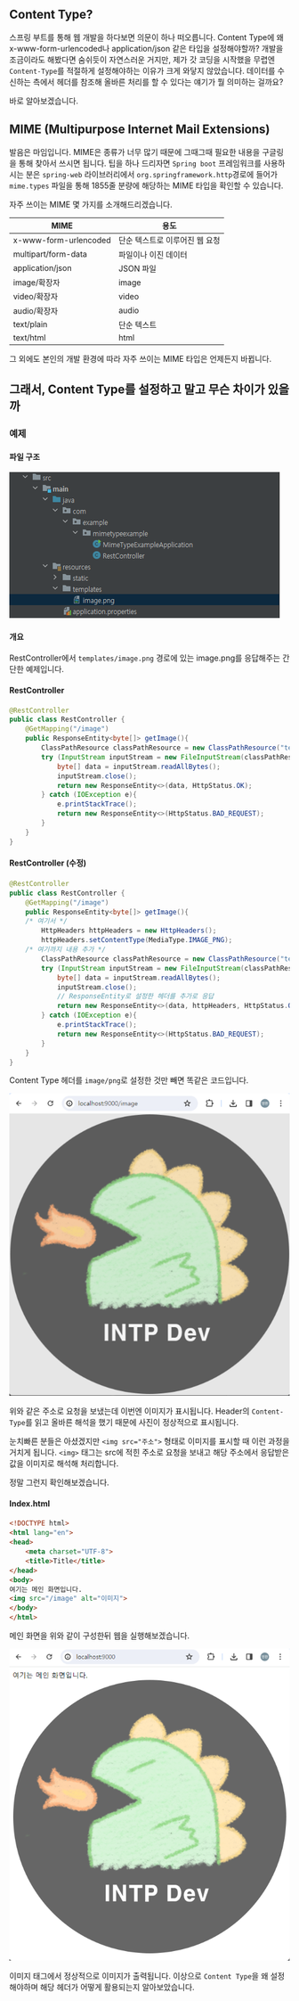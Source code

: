 
## Content Type?
스프링 부트를 통해 웹 개발을 하다보면 의문이 하나 떠오릅니다.
Content Type에 왜 x-www-form-urlencoded나 application/json 같은 타입을 설정해야할까?
개발을 조금이라도 해봤다면 숨쉬듯이 자연스러운 거지만, 제가 갓 코딩을 시작했을 무렵엔 `Content-Type`를 적절하게 설정해야하는 이유가 크게 와닿지 않았습니다.
데이터를 수신하는 측에서 헤더를 참조해 올바른 처리를 할 수 있다는 얘기가 뭘 의미하는 걸까요?

바로 알아보겠습니다.

## MIME (Multipurpose Internet Mail Extensions)

발음은 마임입니다.
MIME은 종류가 너무 많기 때문에 그때그때 필요한 내용을 구글링을 통해 찾아서 쓰시면 됩니다.
팁을 하나 드리자면 `Spring boot` 프레임워크를 사용하시는 분은 `spring-web` 라이브러리에서 `org.springframework.http`경로에 들어가 `mime.types` 파일을 통해 1855줄 분량에 해당하는 MIME 타입을 확인할  수 있습니다.

자주 쓰이는 MIME 몇 가지를 소개해드리겠습니다.

| MIME                  | 용도                |
| --------------------- | ----------------- |
| x-www-form-urlencoded | 단순 텍스트로 이루어진 웹 요청 |
| multipart/form-data   | 파일이나 이진 데이터       |
| application/json      | JSON 파일           |
| image/확장자             | image             |
| video/확장자             | video             |
| audio/확장자             | audio             |
| text/plain            | 단순 텍스트            |
| text/html             | html              |

그 외에도 본인의 개발 환경에 따라 자주 쓰이는 MIME 타입은 언제든지 바뀝니다.

## 그래서, Content Type를 설정하고 말고 무슨 차이가 있을까

### 예제

#### 파일 구조

![](JAVA/Spring/HTTP/헤더/image/Pasted%20image%2020240226035120.png)

#### 개요

RestController에서 `templates/image.png` 경로에 있는 image.png를 응답해주는 간단한 예제입니다.

#### RestController

```java
@RestController
public class RestController {  
    @GetMapping("/image")  
    public ResponseEntity<byte[]> getImage(){  
        ClassPathResource classPathResource = new ClassPathResource("templates/image.png");  
        try (InputStream inputStream = new FileInputStream(classPathResource.getFile())){  
            byte[] data = inputStream.readAllBytes();  
            inputStream.close();  
            return new ResponseEntity<>(data, HttpStatus.OK);  
        } catch (IOException e){  
            e.printStackTrace();  
            return new ResponseEntity<>(HttpStatus.BAD_REQUEST);  
        }  
    }  
}
```
#### RestController (수정)

```java
@RestController
public class RestController {  
    @GetMapping("/image")  
    public ResponseEntity<byte[]> getImage(){  
    /* 여기서 */
        HttpHeaders httpHeaders = new HttpHeaders();
        httpHeaders.setContentType(MediaType.IMAGE_PNG);  
    /* 여기까지 내용 추가 */
        ClassPathResource classPathResource = new ClassPathResource("templates/image.png");  
        try (InputStream inputStream = new FileInputStream(classPathResource.getFile())){  
            byte[] data = inputStream.readAllBytes();  
            inputStream.close();  
            // ResponseEntity로 설정한 헤더를 추가로 응답
            return new ResponseEntity<>(data, httpHeaders, HttpStatus.OK);  
        } catch (IOException e){  
            e.printStackTrace();  
            return new ResponseEntity<>(HttpStatus.BAD_REQUEST);  
        }  
    }  
}
```

Content Type 헤더를 `image/png`로 설정한 것만 빼면 똑같은 코드입니다.

![](JAVA/Spring/HTTP/헤더/image/Pasted%20image%2020240226040703.png)

위와 같은 주소로 요청을 보냈는데 이번엔 이미지가 표시됩니다.
Header의 `Content-Type`를 읽고 올바른 해석을 했기 때문에 사진이 정상적으로 표시됩니다.

눈치빠른 분들은 아셨겠지만 `<img src="주소">` 형태로 이미지를 표시할 때 이런 과정을 거치게 됩니다.
`<img>` 태그는 src에 적힌 주소로 요청을 보내고 해당 주소에서 응답받은 값을 이미지로 해석해 처리합니다.

정말 그런지 확인해보겠습니다.

#### Index.html

```html
<!DOCTYPE html>  
<html lang="en">  
<head>  
    <meta charset="UTF-8">  
    <title>Title</title>  
</head>  
<body>  
여기는 메인 화면입니다.  
<img src="/image" alt="이미지">  
</body>  
</html>
```

메인 화면을 위와 같이 구성한뒤 웹을 실행해보겠습니다.

![](JAVA/Spring/HTTP/헤더/image/Pasted%20image%2020240226041619.png)

이미지 태그에서 정상적으로 이미지가 출력됩니다.
이상으로 `Content Type`을 왜 설정해야하며 해당 헤더가 어떻게 활용되는지 알아보았습니다.